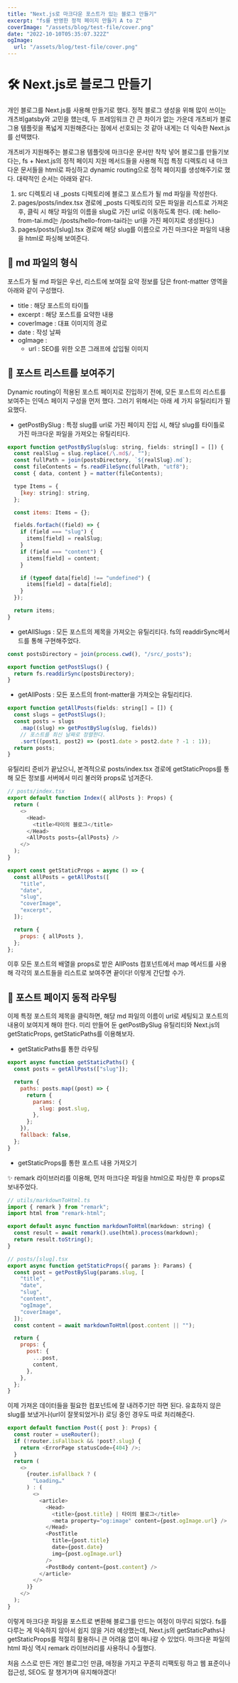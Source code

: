 ```yaml
---
title: "Next.js로 마크다운 포스트가 있는 블로그 만들기"
excerpt: "fs를 반영한 정적 페이지 만들기 A to Z"
coverImage: "/assets/blog/test-file/cover.png"
date: "2022-10-10T05:35:07.322Z"
ogImage:
  url: "/assets/blog/test-file/cover.png"
---
```


# 🛠 Next.js로 블로그 만들기

개인 블로그를 Next.js를 사용해 만들기로 했다. 정적 블로그 생성을 위해 많이 쓰이는 개츠비gatsby와 고민을 했는데, 두 프레임워크 간 큰 차이가 없는 가운데 개츠비가 블로그용 템플릿을 폭넓게 지원해준다는 점에서 선호되는 것 같아 내게는 더 익숙한 Next.js를 선택했다.

개츠비가 지원해주는 블로그용 템플릿에 마크다운 문서만 착착 넣어 블로그를 만들기보다는, fs + Next.js의 정적 페이지 지원 메서드들을 사용해 직접 특정 디렉토리 내 마크다운 문서들을 html로 파싱하고 dynamic routing으로 정적 페이지를 생성해주기로 했다. 대략적인 순서는 아래와 같다.

1. src 디렉토리 내 \_posts 디렉토리에 블로그 포스트가 될 md 파일을 작성한다.
2. pages/posts/index.tsx 경로에 \_posts 디렉토리의 모든 파일을 리스트로 가져온 후, 클릭 시 해당 파일의 이름을 slug로 가진 url로 이동하도록 한다. (예: hello-from-tai.md는 /posts/hello-from-tai라는 url을 가진 페이지로 생성된다.)
3. pages/posts/[slug].tsx 경로에 해당 slug를 이름으로 가진 마크다운 파일의 내용을 html로 파싱해 보여준다.

## 📃 md 파일의 형식

포스트가 될 md 파일은 우선, 리스트에 보여질 요약 정보를 담은 front-matter 영역을 아래와 같이 구성했다.

- title : 해당 포스트의 타이틀
- excerpt : 해당 포스트를 요약한 내용
- coverImage : 대표 이미지의 경로
- date : 작성 날짜
- ogImage :
  - url : SEO를 위한 오픈 그래프에 삽입될 이미지

## 💾 포스트 리스트를 보여주기

Dynamic routing이 적용된 포스트 페이지로 진입하기 전에, 모든 포스트의 리스트를 보여주는 인덱스 페이지 구성을 먼저 했다. 그러기 위해서는 아래 세 가지 유틸리티가 필요했다.

- getPostBySlug : 특정 slug를 url로 가진 페이지 진입 시, 해당 slug를 타이틀로 가진 마크다운 파일을 가져오는 유틸리티다.

```javascript
export function getPostBySlug(slug: string, fields: string[] = []) {
  const realSlug = slug.replace(/\.md$/, "");
  const fullPath = join(postsDirectory, `${realSlug}.md`);
  const fileContents = fs.readFileSync(fullPath, "utf8");
  const { data, content } = matter(fileContents);

  type Items = {
    [key: string]: string,
  };

  const items: Items = {};

  fields.forEach((field) => {
    if (field === "slug") {
      items[field] = realSlug;
    }
    if (field === "content") {
      items[field] = content;
    }

    if (typeof data[field] !== "undefined") {
      items[field] = data[field];
    }
  });

  return items;
}
```

- getAllSlugs : 모든 포스트의 제목을 가져오는 유틸리티다. fs의 readdirSync메서드를 통해 구현해주었다.

```javascript
const postsDirectory = join(process.cwd(), "/src/_posts");

export function getPostSlugs() {
  return fs.readdirSync(postsDirectory);
}
```

- getAllPosts : 모든 포스트의 front-matter을 가져오는 유틸리티다.

```javascript
export function getAllPosts(fields: string[] = []) {
  const slugs = getPostSlugs();
  const posts = slugs
    .map((slug) => getPostBySlug(slug, fields))
    // 포스트를 최신 날짜로 정렬한다.
    .sort((post1, post2) => (post1.date > post2.date ? -1 : 1));
  return posts;
}
```

유틸리티 준비가 끝났으니, 본격적으로 posts/index.tsx 경로에 getStaticProps를 통해 모든 정보를 서버에서 미리 불러와 props로 넘겨준다.

```javascript
// posts/index.tsx
export default function Index({ allPosts }: Props) {
  return (
    <>
      <Head>
        <title>타이의 블로그</title>
      </Head>
      <AllPosts posts={allPosts} />
    </>
  );
}

export const getStaticProps = async () => {
  const allPosts = getAllPosts([
    "title",
    "date",
    "slug",
    "coverImage",
    "excerpt",
  ]);

  return {
    props: { allPosts },
  };
};
```

이후 모든 포스트의 배열을 props로 받은 AllPosts 컴포넌트에서 map 메서드를 사용해 각각의 포스트들을 리스트로 보여주면 끝이다! 이렇게 간단할 수가.

## 🥚 포스트 페이지 동적 라우팅

이제 특정 포스트의 제목을 클릭하면, 해당 md 파일의 이름이 url로 세팅되고 포스트의 내용이 보여지게 해야 한다. 미리 만들어 둔 getPostBySlug 유틸리티와 Next.js의 getStaticProps, getStaticPaths를 이용해보자.

- getStaticPaths를 통한 라우팅

```javascript
export async function getStaticPaths() {
  const posts = getAllPosts(["slug"]);

  return {
    paths: posts.map((post) => {
      return {
        params: {
          slug: post.slug,
        },
      };
    }),
    fallback: false,
  };
}
```

- getStaticProps를 통한 포스트 내용 가져오기

✨ remark 라이브러리를 이용해, 먼저 마크다운 파일을 html으로 파싱한 후 props로 보내주었다.

```javascript
// utils/markdownToHtml.ts
import { remark } from "remark";
import html from "remark-html";

export default async function markdownToHtml(markdown: string) {
  const result = await remark().use(html).process(markdown);
  return result.toString();
}

// posts/[slug].tsx
export async function getStaticProps({ params }: Params) {
  const post = getPostBySlug(params.slug, [
    "title",
    "date",
    "slug",
    "content",
    "ogImage",
    "coverImage",
  ]);
  const content = await markdownToHtml(post.content || "");

  return {
    props: {
      post: {
        ...post,
        content,
      },
    },
  };
}
```

이제 가져온 데이터들을 필요한 컴포넌트에 잘 내려주기만 하면 된다. 유효하지 않은 slug를 보냈거나(url이 잘못되었거나) 로딩 중인 경우도 따로 처리해준다.

```javascript
export default function Post({ post }: Props) {
  const router = useRouter();
  if (!router.isFallback && !post?.slug) {
    return <ErrorPage statusCode={404} />;
  }
  return (
    <>
      {router.isFallback ? (
        "Loading…"
      ) : (
        <>
          <article>
            <Head>
              <title>{post.title} | 타이의 블로그</title>
              <meta property="og:image" content={post.ogImage.url} />
            </Head>
            <PostTitle
              title={post.title}
              date={post.date}
              img={post.ogImage.url}
            />
            <PostBody content={post.content} />
          </article>
        </>
      )}
    </>
  );
}
```

이렇게 마크다운 파일을 포스트로 변환해 블로그를 만드는 여정이 마무리 되었다. fs를 다루는 게 익숙하지 않아서 쉽지 않을 거라 예상했는데, Next.js의 getStaticPaths나 getStaticProps를 적절히 활용하니 큰 어려움 없이 해나갈 수 있었다. 마크다운 파일의 html 파싱 역시 remark 라이브러리를 사용하니 수월했다.

처음 스스로 만든 개인 블로그인 만큼, 애정을 가지고 꾸준히 리팩토링 하고 웹 표준이나 접근성, SEO도 잘 챙겨가며 유지해야겠다!
